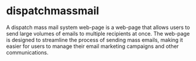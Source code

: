 # dispatchmassmail
A dispatch mass mail system web-page is a web-page that allows users to send large volumes of emails to multiple recipients at once. The web-page is designed to streamline the process of sending mass emails, making it easier for users to manage their email marketing campaigns and other communications.
